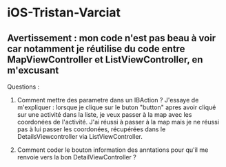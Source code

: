 # iOS-Tristan-Varciat

## Avertissement : mon code n'est pas beau à voir car notamment je réutilise du code entre MapViewController et ListViewController, en m'excusant 

Questions :

1) Comment mettre des parametre dans un IBAction ? J'essaye de m'expliquer : lorsque je clique sur le buton "button" apres avoir cliqué sur une activité dans la liste, je veux passer à la map avec les coordonées de l'activité. J'ai réussi à passer à la map mais je ne réussi pas à lui passer les coordonées, récupérées dans le DetailsViewcontroller via ListViewController.

2) Comment coder le bouton information des anntations pour qu'il me renvoie vers la bon DetailViewController ?
